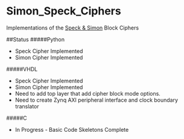 # Simon_Speck_Ciphers
Implementations of the [Speck & Simon] Block Ciphers

##Status
#####Python
- Speck Cipher Implemented
- Simon Cipher Implemented

#####VHDL
- Speck Cipher Implemented
- Simon Cipher Implemented
- Need to add top layer that add cipher block mode options.
- Need to create Zynq AXI peripheral interface and clock boundary translator

#####C
- In Progress - Basic Code Skeletons Complete


[Speck & Simon]: http://eprint.iacr.org/2013/404
